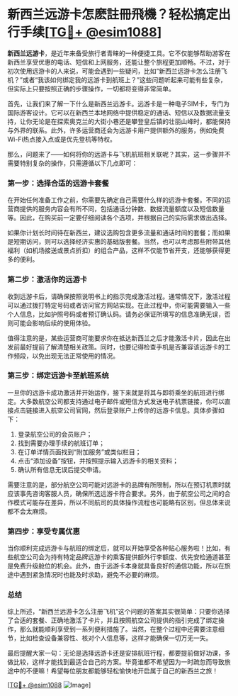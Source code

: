# 新西兰远游卡怎麽註冊飛機？轻松搞定出行手续[[TG💪+ @esim1088](https://t.me/s/esim1088)]

**新西兰远游卡**，是近年来备受旅行者青睐的一种便捷工具。它不仅能够帮助游客在新西兰享受优惠的电话、短信和上网服务，还能让整个旅程更加顺畅。不过，对于初次使用远游卡的人来说，可能会遇到一些疑问，比如“新西兰远游卡怎么注册飞机？”或者“我该如何绑定我的远游卡到航班上？”这些问题听起来可能有些复杂，但实际上只要按照正确的步骤操作，一切都将变得非常简单。

首先，让我们来了解一下什么是新西兰远游卡。远游卡是一种电子SIM卡，专门为国际游客设计。它可以在新西兰本地网络中提供稳定的通话、短信以及数据流量支持，让你无论是在探索奥克兰的大街小巷还是攀登皇后镇的壮丽山峰时，都能保持与外界的联系。此外，许多运营商还会为远游卡用户提供额外的服务，例如免费Wi-Fi热点接入点或是优先登机等特权。

那么，问题来了——如何将你的远游卡与飞机航班相关联呢？其实，这一步骤并不需要特别复杂的操作，只需遵循以下几点即可：

### 第一步：选择合适的远游卡套餐

在开始任何准备工作之前，你需要先确定自己需要什么样的远游卡套餐。不同的运营商提供的服务内容会有所不同，包括通话分钟数、数据流量额度以及短信数量等。因此，在购买前一定要仔细阅读各个选项，并根据自己的实际需求做出选择。

如果你计划长时间待在新西兰，建议选购包含更多流量和通话时间的套餐；而如果是短期访问，则可以选择经济实惠的基础版套餐。当然，也可以考虑那些附带其他福利（如机场接送或景点折扣）的组合产品，这样不仅能节省开支，还能够获得更多的便利。

### 第二步：激活你的远游卡

收到远游卡后，请确保按照说明书上的指示完成激活过程。通常情况下，激活过程可以通过拨打特定号码或者访问官方网站实现。在此过程中，你可能需要输入一些个人信息，比如护照号码或者预订确认码。请务必保证所填写的信息准确无误，否则可能会影响后续的使用体验。

值得注意的是，某些运营商可能要求你在抵达新西兰之后才能激活卡片，因此在出发前最好提前了解清楚相关政策。同时，也要记得检查手机是否兼容该远游卡的工作频段，以免出现无法正常使用的情况。

### 第三步：绑定远游卡至航班系统

一旦你的远游卡成功激活并开始运作，接下来就是将其与即将乘坐的航班进行绑定。大多数航空公司都支持通过电子邮件或短信方式发送电子机票链接，你可以直接点击链接进入航空公司官网，然后登录账户上传你的远游卡信息。具体步骤如下：

1. 登录航空公司的会员账户；
2. 找到需要办理手续的航班订单；
3. 在订单详情页面找到“附加服务”或类似栏目；
4. 点击“添加设备”按钮，并按照提示输入远游卡的相关资料；
5. 确认所有信息无误后提交申请。

需要注意的是，部分航空公司可能对远游卡的品牌有所限制，所以在预订机票时就应该事先咨询客服人员，确保所选远游卡符合要求。另外，由于航空公司之间的合作模式可能存在差异，所以不同航司的具体操作流程也可能略有区别，但总体来说都不会太麻烦。

### 第四步：享受专属优惠

当你顺利完成远游卡与航班的绑定后，就可以开始享受各种贴心服务啦！比如，有些航空公司会为持有特定品牌远游卡的乘客提供额外行李额度、优先安检通道甚至是免费升级舱位的机会。此外，由于远游卡本身就具备良好的通信功能，所以在旅途中遇到紧急情况时也能及时求助，避免不必要的麻烦。

### 总结

综上所述，“新西兰远游卡怎么注册飞机”这个问题的答案其实很简单：只要你选择了合适的套餐、正确地激活了卡片，并且按照航空公司提供的指引完成了绑定操作，那么就能顺利享受到一系列便利措施了。当然，在整个过程中还需要注意细节，比如检查设备兼容性、核对个人信息等，这样才能确保一切万无一失。

最后提醒大家一句：无论是选择远游卡还是安排航班行程，都要提前做好功课，多做比较，这样才能找到最适合自己的方案。毕竟谁都不希望因为一时疏忽而导致旅途中的不便嘛！希望每位朋友都能够轻松愉快地开启属于自己的新西兰之旅！

[[TG💪+ @esim1088](https://t.me/s/esim1088) ![Image](https://i.postimg.cc/4NQfJmqS/Snipaste-2025-05-13-00-14-12.png)]